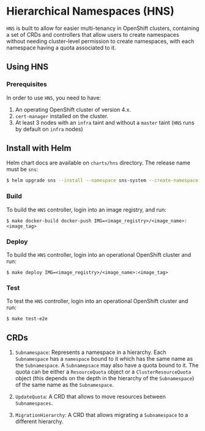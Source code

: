 # Hierarchical Namespaces (HNS)
`HNS` is built to allow for easier multi-tenancy in OpenShift clusters, containing a set of CRDs and controllers that allow users to create namespaces without needing cluster-level permission to create namespaces, with each namespace having a quota associated to it.

## Using HNS

### Prerequisites
In order to use `HNS`, you need to have:
1. An operating OpenShift cluster of version 4.x.
2. `cert-manager` installed on the cluster.
3. At least 3 nodes with an `infra` taint and without a `master` taint (`HNS` runs by default on `infra` nodes)

## Install with Helm

Helm chart docs are available on `charts/hns` directory. The release name must be `sns`:

```bash
$ helm upgrade sns --install --namespace sns-system --create-namespace oci://ghcr.io/dana-team/helm-charts/hns --version <release>
```

### Build
To build the `HNS` controller, login into an image registry, and run:

```
$ make docker-build docker-push IMG=<image_registry>/<image_name>:<image_tag>
```

### Deploy
To build the `HNS` controller, login into an operational OpenShift cluster and run:
```
$ make deploy IMG=<image_registry>/<image_name>:<image_tag>
```

### Test
To test the `HNS` controller, login into an operational OpenShift cluster and run:

```
$ make test-e2e
```

## CRDs
1. `Subnamespace`: Represents a namespace in a hierarchy. Each `Subnamespace` has a `namespace` bound to it which has the same name as the `Subnamespace`. A `Subnamepsace` may also have a quota bound to it. The quota can be either a `ResourceQuota` object or a `ClusterResourceQuota` object (this depends on the depth in the hierarchy of the `Subnamespace`) of the same name as the `Subnamespace`.

2. `UpdateQuota`: A CRD that allows to move resources between `Subnamespaces`.

3. `MigrationHierarchy`: A CRD that allows migrating a `Subnamespace` to a different hierarchy.